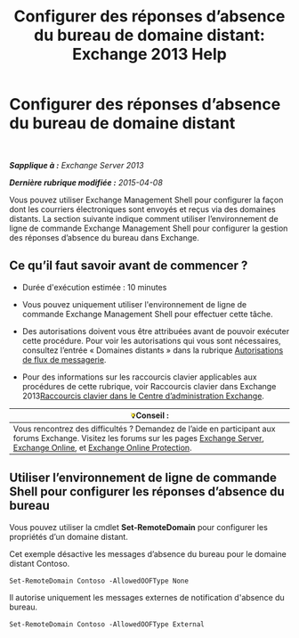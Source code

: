 ﻿---
title: 'Configurer des réponses d’absence du bureau de domaine distant: Exchange 2013 Help'
TOCTitle: Configurer des réponses d’absence du bureau de domaine distant
ms:assetid: 0c1e56be-7a29-4294-9762-600f9f788741
ms:mtpsurl: https://technet.microsoft.com/fr-fr/library/JJ657713(v=EXCHG.150)
ms:contentKeyID: 50477492
ms.date: 04/24/2018
mtps_version: v=EXCHG.150
ms.translationtype: HT
---

# Configurer des réponses d’absence du bureau de domaine distant

 

_**Sapplique à :** Exchange Server 2013_

_**Dernière rubrique modifiée :** 2015-04-08_

Vous pouvez utiliser Exchange Management Shell pour configurer la façon dont les courriers électroniques sont envoyés et reçus via des domaines distants. La section suivante indique comment utiliser l’environnement de ligne de commande Exchange Management Shell pour configurer la gestion des réponses d’absence du bureau dans Exchange.

## Ce qu’il faut savoir avant de commencer ?

  - Durée d'exécution estimée : 10 minutes

  - Vous pouvez uniquement utiliser l'environnement de ligne de commande Exchange Management Shell pour effectuer cette tâche.

  - Des autorisations doivent vous être attribuées avant de pouvoir exécuter cette procédure. Pour voir les autorisations qui vous sont nécessaires, consultez l’entrée « Domaines distants » dans la rubrique [Autorisations de flux de messagerie](mail-flow-permissions-exchange-2013-help.md).

  - Pour des informations sur les raccourcis clavier applicables aux procédures de cette rubrique, voir Raccourcis clavier dans Exchange 2013[Raccourcis clavier dans le Centre d’administration Exchange](keyboard-shortcuts-in-the-exchange-admin-center-exchange-online-protection-help.md).

<table>
<thead>
<tr class="header">
<th><img src="images/Bb125224.tip(EXCHG.150).gif" title="Conseil" alt="Conseil" />Conseil :</th>
</tr>
</thead>
<tbody>
<tr class="odd">
<td>Vous rencontrez des difficultés ? Demandez de l’aide en participant aux forums Exchange. Visitez les forums sur les pages <a href="https://go.microsoft.com/fwlink/p/?linkid=60612">Exchange Server</a>, <a href="https://go.microsoft.com/fwlink/p/?linkid=267542">Exchange Online</a>, et <a href="https://go.microsoft.com/fwlink/p/?linkid=285351">Exchange Online Protection</a>.</td>
</tr>
</tbody>
</table>


## Utiliser l’environnement de ligne de commande Shell pour configurer les réponses d’absence du bureau

Vous pouvez utiliser la cmdlet **Set-RemoteDomain** pour configurer les propriétés d’un domaine distant.

Cet exemple désactive les messages d’absence du bureau pour le domaine distant Contoso.

    Set-RemoteDomain Contoso -AllowedOOFType None

Il autorise uniquement les messages externes de notification d'absence du bureau.

    Set-RemoteDomain Contoso -AllowedOOFType External

